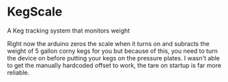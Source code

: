 # KegScale
A Keg tracking system that monitors weight

Right now the arduino zeros the scale when it turns on and subracts the weight of 5 gallon corny kegs for you but because of this, you need to turn the device on before putting your kegs on the pressure plates. I wasn't able to get the manually hardcoded offset to work, the tare on startup is far more reliable.
